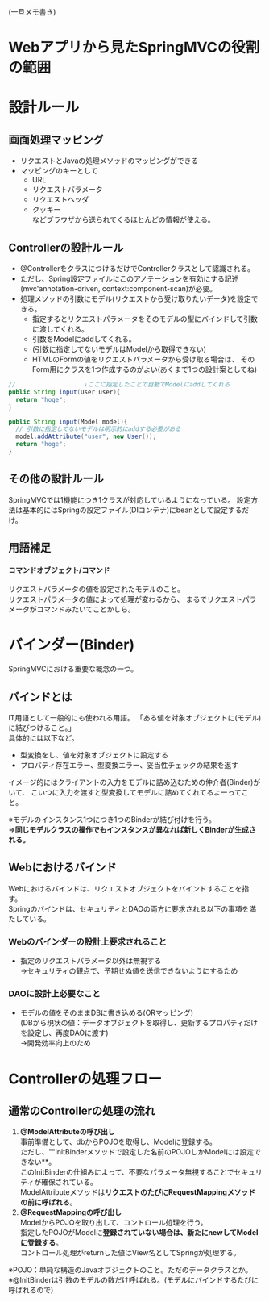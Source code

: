 (一旦メモ書き)
# Webアプリから見たSpringMVCの役割の範囲
# 設計ルール
## 画面処理マッピング
- リクエストとJavaの処理メソッドのマッピングができる
- マッピングのキーとして
  - URL
  - リクエストパラメータ
  - リクエストヘッダ
  - クッキー  
  などブラウザから送られてくるほとんどの情報が使える。

## Controllerの設計ルール
- @ControllerをクラスにつけるだけでControllerクラスとして認識される。
- ただし、Spring設定ファイルにこのアノテーションを有効にする記述(mvc'annotation-driven, context:component-scan)が必要。
- 処理メソッドの引数にモデル(リクエストから受け取りたいデータ)を設定できる。
  - 指定するとリクエストパラメータをそのモデルの型にバインドして引数に渡してくれる。
  - 引数をModelにaddしてくれる。
  - (引数に指定してないモデルはModelから取得できない)
  - HTMLのFormの値をリクエストパラメータから受け取る場合は、
    そのForm用にクラスを1つ作成するのがよい(あくまで1つの設計案としてね)

```java
//                   ↓ここに指定したことで自動でModelにaddしてくれる
public String input(User user){
  return "hoge";
}
```

```java
public String input(Model model){
  // 引数に指定してないモデルは明示的にaddする必要がある
  model.addAttribute("user", new User());
  return "hoge";
}
```

## その他の設計ルール
SpringMVCでは1機能につき1クラスが対応しているようになっている。
設定方法は基本的にはSpringの設定ファイル(DIコンテナ)にbeanとして設定するだけ。

## 用語補足
#### コマンドオブジェクト/コマンド
リクエストパラメータの値を設定されたモデルのこと。  
リクエストパラメータの値によって処理が変わるから、
まるでリクエストパラメータがコマンドみたいてことかしら。

# バインダー(Binder)
SpringMVCにおける重要な概念の一つ。

## バインドとは
IT用語として一般的にも使われる用語。
「ある値を対象オブジェクトに(モデル)に結びつけること。」  
具体的には以下など。
- 型変換をし、値を対象オブジェクトに設定する
- プロパティ存在エラー、型変換エラー、妥当性チェックの結果を返す  

イメージ的にはクライアントの入力をモデルに詰め込むための仲介者(Binder)がいて、
こいつに入力を渡すと型変換してモデルに詰めてくれてるよーってこと。

※モデルのインスタンス1つにつき1つのBinderが結び付けを行う。  
 ⇒**同じモデルクラスの操作でもインスタンスが異なれば新しくBinderが生成される。**

## Webにおけるバインド
Webにおけるバインドは、リクエストオブジェクトをバインドすることを指す。  
Springのバインドは、セキュリティとDAOの両方に要求される以下の事項を満たしている。 

### Webのバインダーの設計上要求されること
- 指定のリクエストパラメータ以外は無視する  
  →セキュリティの観点で、予期せぬ値を送信できないようにするため

### DAOに設計上必要なこと
- モデルの値をそのままDBに書き込める(ORマッピング)  
  (DBから現状の値：データオブジェクトを取得し、更新するプロパティだけを設定し、再度DAOに渡す)  
  →開発効率向上のため

# Controllerの処理フロー
## 通常のControllerの処理の流れ
1. **@ModelAttributeの呼び出し**  
     事前準備として、dbからPOJOを取得し、Modelに登録する。  
     ただし、""InitBinderメソッドで設定した名前のPOJOしかModelには設定できない**。  
     このInitBinderの仕組みによって、不要なパラメータ無視することでセキュリティが確保されている。  
     ModelAttributeメソッドは**リクエストのたびにRequestMappingメソッドの前に呼ばれる**。
2. **@RequestMappingの呼び出し**  
     ModelからPOJOを取り出して、コントロール処理を行う。  
     指定したPOJOがModelに**登録されていない場合は、新たにnewしてModelに登録する**。  
     コントロール処理がreturnした値はView名としてSpringが処理する。  

※POJO：単純な構造のJavaオブジェクトのこと。ただのデータクラスとか。  
※@InitBinderは引数のモデルの数だけ呼ばれる。(モデルにバインドするたびに呼ばれるので)



